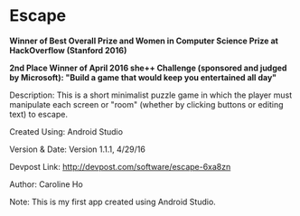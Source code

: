 # Escape

**Winner of Best Overall Prize and Women in Computer Science Prize at HackOverflow (Stanford 2016)**

**2nd Place Winner of April 2016 she++ Challenge (sponsored and judged by Microsoft): "Build a game that would keep you entertained all day"**

Description: This is a short minimalist puzzle game in which the player must manipulate each screen or "room" (whether by clicking buttons or editing text) to escape.

Created Using: Android Studio

Version & Date: Version 1.1.1, 4/29/16

Devpost Link: http://devpost.com/software/escape-6xa8zn

Author: Caroline Ho

Note: This is my first app created using Android Studio.
